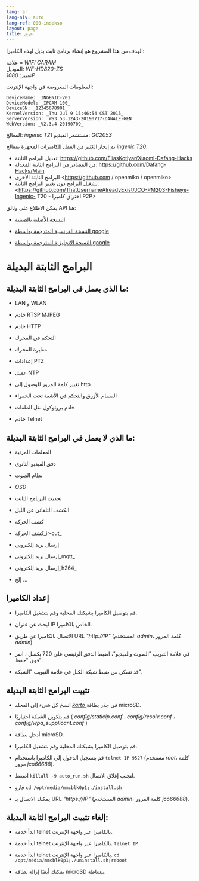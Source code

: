 ```yaml
---
lang: ar
lang-niv: auto
lang-ref: 000-indekso
layout: page
title: عرض
---
```


الهدف من هذا المشروع هو إنشاء برنامج ثابت بديل لهذه الكاميرا:

علامة = _WIFI CARAM_  
الموديل: _WF-HD820-ZS_  
تمييز: _1080P_

المعلومات المعروضة في واجهة الإنترنت:
```
DeviceName: _INGENIC-V01_
DeviceModel: _IPCAM-100_
DeviceSN: _12345678901_
KernelVersion: _Thu Jul 9 15:46:54 CST 2015_
ServerVersion: _WS3.53.1243-20190717-DANALE-GEN_
WebVersion: _V2.3.4-20190709_
```

المعالج: _ingenic T21_
مستشعر الفيديو: _GC2053_

تم إنجاز الكثير من العمل للكاميرات المجهزة بمعالج _ingenic T20_.
* تعديل البرامج الثابتة: <https://github.com/EliasKotlyar/Xiaomi-Dafang-Hacks>
* من المصادر من البرامج الثابتة المعدلة: <https://github.com/Dafang-Hacks/Main>
* البرامج الثابتة الأخرى <https://github.com / openmiko / openmiko>
* تشغيل البرامج دون تغيير البرامج الثابتة: <https://github.com/ThatUsernameAlreadyExist/JCO-PM203-Fisheye-Ingenic- T20 - اختراق كاميرا P2P>

يمكن الاطلاع على وثائق API هنا:  
* [النسخة الأصلية بالصينية](../zh/includes.zh/html/)


* [النسخة الفرنسية المترجمة بواسطة google](../fr/includes.fr/html/)


* [النسخة الإنجليزية المترجمة بواسطة google](../en/includes.en/html/)



# البرامج الثابتة البديلة

## ما الذي يعمل في البرامج الثابتة البديلة:

* LAN و WLAN


* خادم RTSP MJPEG


* خادم HTTP


* التحكم في المحرك


* معايرة المحرك


* إعدادات PTZ


* عميل NTP


* تغيير كلمة المرور للوصول إلى http


* الصمام الأزرق والتحكم في الأشعة تحت الحمراء


* خادم بروتوكول نقل الملفات


* خادم Telnet



## ما الذي لا يعمل في البرامج الثابتة البديلة:

* المعلمات المرئية


* دفق الفيديو الثانوي


* نظام الصوت


* _OSD_


* تحديث البرنامج الثابت


* الكشف التلقائي عن الليل


* كشف الحركة


* كشف الحركة_ir-cut_


* إرسال بريد إلكتروني


* إرسال بريد إلكتروني_mqtt_


* إرسال بريد إلكتروني_h264_


* إلخ ...



## إعداد الكاميرا

* قم بتوصيل الكاميرا بشبكتك المحلية وقم بتشغيل الكاميرا.


* ابحث عن عنوان IP الخاص بالكاميرا.


* الاتصال بالكاميرا عن طريق URL _"http://IP"_ (المستخدم _admin_، كلمة المرور _admin_)


* في علامة التبويب "الصوت والفيديو"، اضبط الدفق الرئيسي على 720 بكسل ، انقر فوق "حفظ".


* قد تتمكن من ضبط شبكة الكبل في علامة التبويب "الشبكة".



## تثبيت البرامج الثابتة البديلة

* انسخ كل شيء إلى المجلد [ _karto_ ](https://github.com/jmichault/ipcam-100/tree/master/karto) في جذر بطاقة microSD.


* قم بتكوين الشبكة اختياريًا ( _config/staticip.conf_ ، _config/resolv.conf_ ، _config/wpa_supplicant.conf_ )


* أدخل بطاقة microSD.


* قم بتوصيل الكاميرا بشبكتك المحلية وقم بتشغيل الكاميرا.


* قم بتسجيل الدخول إلى الكاميرا باستخدام `telnet IP 9527` (مستخدم _root_، كلمة مرور _jco66688_).


* اضغط `killall -9 auto_run.sh` لتجنب إغلاق الاتصال.


* فارو `cd /opt/media/mmcblk0p1;./install.sh`


* يمكنك الاتصال بـ URL _"https://IP"_ (المستخدم _admin_، كلمة المرور _jco66688_).



## إلغاء تثبيت البرامج الثابتة البديلة:

* ابدأ خدمة telnet بالكاميرا عبر واجهة الإنترنت.


* ابدأ خدمة telnet بالكاميرا عبر واجهة الإنترنت. `telnet IP` 


* ابدأ خدمة telnet بالكاميرا عبر واجهة الإنترنت. `cd /opt/media/mmcblk0p1;./uninstall.sh;reboot`



* يمكنك أيضًا إزالة بطاقة microSD ببساطة.


